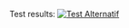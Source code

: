 Test results: [![Test Alternatif](https://github.com/SpaceCowBoyNorm/tp-r504/actions/workflows/pytest.yml/badge.svg)](https://github.com/SpaceCowBoyNorm/tp-r504/actions/workflows/pytest.yml)

